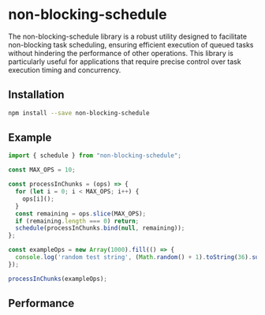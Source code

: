 # non-blocking-schedule

The non-blocking-schedule library is a robust utility designed to facilitate non-blocking task scheduling, ensuring efficient execution of queued tasks without hindering the performance of other operations. This library is particularly useful for applications that require precise control over task execution timing and concurrency.

## Installation

```sh
npm install --save non-blocking-schedule
```

## Example

```js
import { schedule } from "non-blocking-schedule";

const MAX_OPS = 10;

const processInChunks = (ops) => {
  for (let i = 0; i < MAX_OPS; i++) {
    ops[i]();
  }
  const remaining = ops.slice(MAX_OPS);
  if (remaining.length === 0) return;
  schedule(processInChunks.bind(null, remaining));
};

const exampleOps = new Array(1000).fill(() => {
  console.log('random test string', (Math.random() + 1).toString(36).substring(7));
});

processInChunks(exampleOps);
```

## Performance

